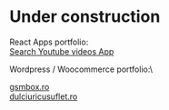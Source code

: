 # Under construction
React Apps portfolio:\
<a href="https://youtube-videos-bogdanlucuta.vercel.app/" target="_blank">Search Youtube videos App</a>

Wordpress / Woocommerce portfolio:\

<a href="https://gsmbox.ro/" target="_blank">gsmbox.ro</a>\
<a href="https://dulciuricusuflet.ro/" target="_blank">dulciuricusuflet.ro</a>
